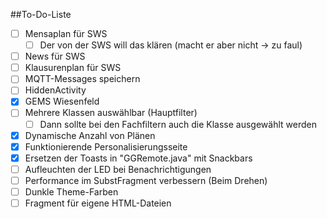 ##To-Do-Liste

- [ ] Mensaplan für SWS
  - [ ] Der von der SWS will das klären (macht er aber nicht -> zu faul)
- [ ] News für SWS
- [ ] Klausurenplan für SWS
- [ ] MQTT-Messages speichern
- [ ] HiddenActivity
- [x] GEMS Wiesenfeld
- [ ] Mehrere Klassen auswählbar (Hauptfilter)
  - [ ] Dann sollte bei den Fachfiltern auch die Klasse ausgewählt werden
- [x] Dynamische Anzahl von Plänen
- [x] Funktionierende Personalisierungsseite
- [x] Ersetzen der Toasts in "GGRemote.java" mit Snackbars
- [ ] Aufleuchten der LED bei Benachrichtigungen
- [ ] Performance im SubstFragment verbessern (Beim Drehen)
- [ ] Dunkle Theme-Farben
- [ ] Fragment für eigene HTML-Dateien
